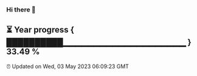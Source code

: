 ### Hi there 👋
⏳ Year progress { ██████████▁▁▁▁▁▁▁▁▁▁▁▁▁▁▁▁▁▁▁▁ } 33.49 %
---
⏰ Updated on Wed, 03 May 2023 06:09:23 GMT

